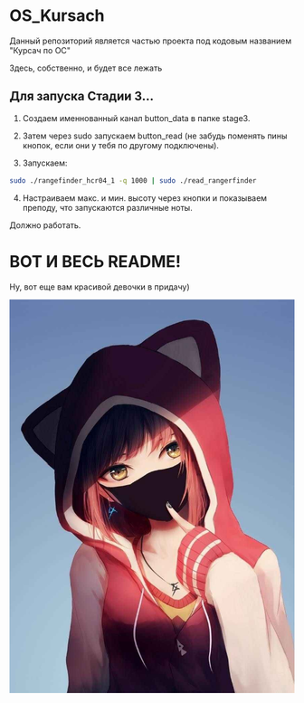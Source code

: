 # OS_Kursach

Данный репозиторий является частью проекта под кодовым названием "Курсач по ОС"

Здесь, собственно, и будет все лежать

## Для запуска Стадии 3...

1. Создаем именнованный канал button_data в папке stage3. 

2. Затем через sudo запускаем button_read (не забудь поменять пины кнопок, если они у тебя по другому подключены).

3. Запускаем:
```bash
sudo ./rangefinder_hcr04_1 -q 1000 | sudo ./read_rangerfinder
```

4. Настраиваем макс. и мин. высоту через кнопки и показываем преподу, что запускаются различные ноты.

Должно работать.

# ВОТ И ВЕСЬ README!

Ну, вот еще вам красивой девочки в придачу)

![Just image](https://github.com/niceguy135/OS_Kursach/blob/master/very_important_file.jpg)
